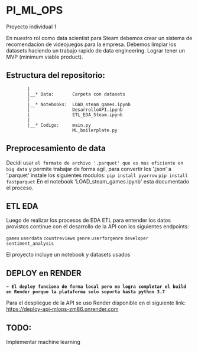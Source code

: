 # PI_ML_OPS
Proyecto individual 1

En nuestro rol como data scientist para Steam debemos crear un sistema de recomendacion de videojuegos para la empresa. Debemos limpiar los datasets haciendo un trabajo rapido de data engineering. Lograr tener un MVP (minimum viable product).
## Estructura del repositorio:
            |
            |__* Data:       Carpeta con datasets
            |
            |__* Notebooks:  LOAD_steam_games.ipynb
            |                DesarrolloAPI.ipynb
            |                ETL_EDA_Steam.ipynb
            |
            |__* Codigo:     main.py
                             ML_boilerplate.py

## Preprocesamiento de data

Decidi usar `el formato de archivo '.parquet' que es mas eficiente en big data` y permite trabajar de forma agil, para convertir 
los '.json' a '.parquet' instale los siguientes modulos: 
            `pip install pyarrow`
            `pip install fastparquet`
En el notebook 'LOAD_steam_games.ipynb' esta documentado el proceso.

## ETL EDA

Luego de realizar los procesos de EDA ETL para entender los datos provistos continue con el desarrollo de la API
con los siguientes endpoints: 

  `games`
  `userdata`
  `countreviews`
  `genre`
  `userforgenre`
  `developer`
  `sentiment_analysis`

  El proyecto incluye un notebook y datasets usados

  ## DEPLOY en RENDER

  **`~ El deploy funciona de forma local pero no logra completar el build
  en Render porque la plataforma solo soporta hasta python 3.7`**
  
  Para el despliegue de la API se uso Render
  disponible en el siguiente
  link: https://deploy-api-mlops-zm86.onrender.com

## TODO:

Implementar machine learning
